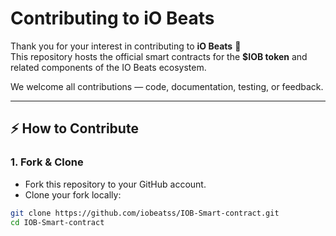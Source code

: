 # Contributing to iO Beats

Thank you for your interest in contributing to **iO Beats** 🚀  
This repository hosts the official smart contracts for the **$IOB token** and related components of the IO Beats ecosystem.

We welcome all contributions — code, documentation, testing, or feedback.

---

## ⚡ How to Contribute

### 1. Fork & Clone
- Fork this repository to your GitHub account.  
- Clone your fork locally:

```bash
git clone https://github.com/iobeatss/IOB-Smart-contract.git
cd IOB-Smart-contract
